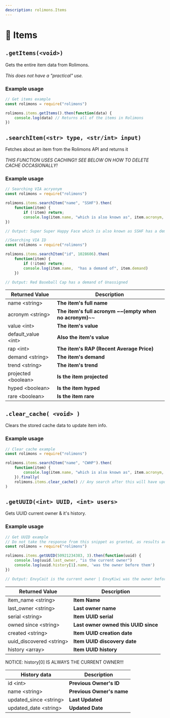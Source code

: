 ```yaml
---
description: rolimons.Items
---
```


# 👑 Items

## `.getItems(<void>)`

Gets the entire item data from Rolimons.\
\
_This does not have a "practical" use._

### Example usage

```javascript
// Get items example
const rolimons = require("rolimons")

rolimons.items.getItems().then(function(data) {
    console.log(data) // Returns all of the items in Rolimons
})

```



## `.searchItem(<str> type, <str/int> input)`

Fetches about an item from the Rolimons API and returns it\
\
_THIS FUNCTION USES CACHING!! SEE BELOW ON HOW TO DELETE CACHE OCCASIONALLY!_

### Example usage

```javascript
// Searching VIA acryonym
const rolimons = require("rolimons")

rolimons.items.searchItem("name", "SSHF").then(
    function(item) {
        if (!item) return;
        console.log(item.name, "which is also known as", item.acronym, "has a demand of", item.demand)
})

// Output: Super Super Happy Face which is also known as SSHF has a demand of Amazing
```

```javascript
//Searching VIA ID
const rolimons = require("rolimons")

rolimons.items.searchItem("id", 1028606).then(
    function(item) {
        if (!item) return;
        console.log(item.name,  "has a demand of", item.demand)
    })

// Output: Red Baseball Cap has a demand of Unassigned
```

| Returned Value        | Description                                                 |
| --------------------- | ----------------------------------------------------------- |
| name \<string>        | **The item's full name**                                    |
| acronym \<string>     | **The item's full acronym **~~**(empty when no acronym)**~~ |
| value \<int>          | **The item's value**                                        |
| default\_value \<int> | **Also the item's value**                                   |
| rap \<int>            | **The item's RAP (Recent Average Price)**                   |
| demand \<string>      | **The item's demand**                                       |
| trend \<string>       | **The item's trend**                                        |
| projected \<boolean>  | **Is the item projected**                                   |
| hyped \<boolean>      | **Is the item hyped**                                       |
| rare \<boolean>       | **Is the item rare**                                        |

## `.clear_cache( <void> )`

Clears the stored cache data to update item info.

### Example usage

```javascript
// Clear cache example
const rolimons = require("rolimons")

rolimons.items.searchItem("name", "CWHP").then(
    function(item) {
        console.log(item.name, "which is also known as", item.acronym, "has a demand of", item.demand)
    }).finally(
    rolimons.items.clear_cache() // Any search after this will have updated data
)

```

## `.getUUID(<int> UUID, <int> users>`

Gets UUID current owner & it's history.

### Example usage

```javascript
// Get UUID example
// Do not take the response from this snippet as granted, as results are subject to change!
const rolimons = require("rolimons")

rolimons.items.getUUID(50921234383, 3).then(function(uuid) {
    console.log(uuid.last_owner, "is the current owner")
    console.log(uuid.history[1].name, 'was the owner before them')
})

// Output: EnvyCait is the current owner | EnvyKiwi was the owner before them
```

| Returned Value             | Description                          |
| -------------------------- | ------------------------------------ |
| item\_name \<string>       | **Item Name**                        |
| last\_owner \<string>      | **Last owner name**                  |
| serial \<string>           | **Item UUID serial**                 |
| owned since \<string>      | **Last owner owned this UUID since** |
| created \<string>          | **Item UUID creation date**          |
| uuid\_discovered \<string> | **Item UUID discovery date**         |
| history \<array>           | **Item UUID history**                |

NOTICE: history\[0] IS ALWAYS THE CURRENT OWNER!!!

| History data             | Description               |
| ------------------------ | ------------------------- |
| id \<int>                | **Previous Owner's ID**   |
| name \<string>           | **Previous Owner's name** |
| updated\_since \<string> | **Last Updated**          |
| updated\_date \<string>  | **Updated Date**          |
